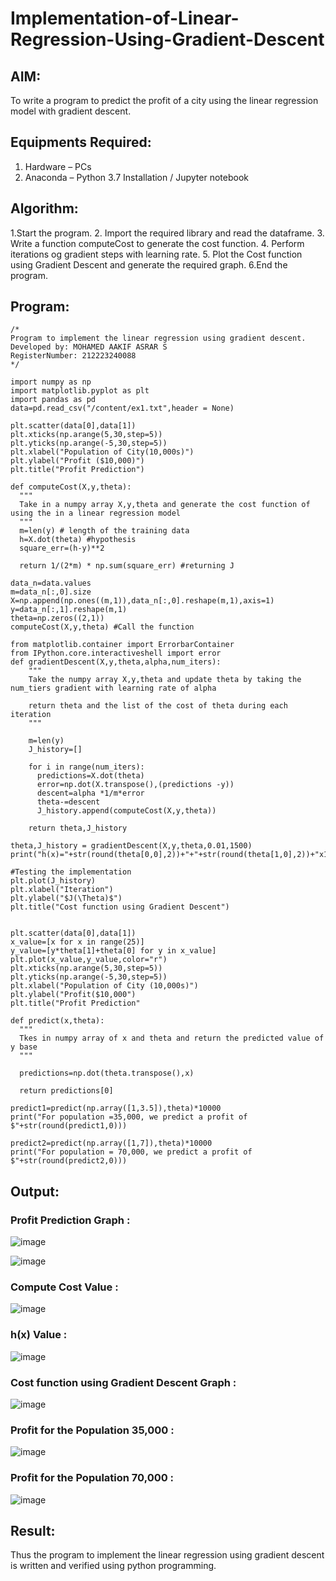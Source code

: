 # Implementation-of-Linear-Regression-Using-Gradient-Descent

## AIM:
To write a program to predict the profit of a city using the linear regression model with gradient descent.

## Equipments Required:
1. Hardware – PCs
2. Anaconda – Python 3.7 Installation / Jupyter notebook

## Algorithm:
1.Start the program.
2. Import the required library and read the dataframe.
3. Write a function computeCost to generate the cost function.
4. Perform iterations og gradient steps with learning rate.
5. Plot the Cost function using Gradient Descent and generate the required graph. 
6.End the program.
## Program:
```
/*
Program to implement the linear regression using gradient descent.
Developed by: MOHAMED AAKIF ASRAR S      
RegisterNumber: 212223240088
*/
```
```
import numpy as np
import matplotlib.pyplot as plt
import pandas as pd
data=pd.read_csv("/content/ex1.txt",header = None)

plt.scatter(data[0],data[1])
plt.xticks(np.arange(5,30,step=5))
plt.yticks(np.arange(-5,30,step=5))
plt.xlabel("Population of City(10,000s)")
plt.ylabel("Profit ($10,000)")
plt.title("Profit Prediction")

def computeCost(X,y,theta):
  """
  Take in a numpy array X,y,theta and generate the cost function of using the in a linear regression model
  """
  m=len(y) # length of the training data
  h=X.dot(theta) #hypothesis
  square_err=(h-y)**2

  return 1/(2*m) * np.sum(square_err) #returning J

data_n=data.values
m=data_n[:,0].size
X=np.append(np.ones((m,1)),data_n[:,0].reshape(m,1),axis=1)
y=data_n[:,1].reshape(m,1)
theta=np.zeros((2,1))
computeCost(X,y,theta) #Call the function

from matplotlib.container import ErrorbarContainer
from IPython.core.interactiveshell import error
def gradientDescent(X,y,theta,alpha,num_iters):
    """
    Take the numpy array X,y,theta and update theta by taking the num_tiers gradient with learning rate of alpha

    return theta and the list of the cost of theta during each iteration
    """

    m=len(y)
    J_history=[]

    for i in range(num_iters):
      predictions=X.dot(theta)
      error=np.dot(X.transpose(),(predictions -y))
      descent=alpha *1/m*error
      theta-=descent
      J_history.append(computeCost(X,y,theta))

    return theta,J_history

theta,J_history = gradientDescent(X,y,theta,0.01,1500)
print("h(x)="+str(round(theta[0,0],2))+"+"+str(round(theta[1,0],2))+"x1")

#Testing the implementation
plt.plot(J_history)
plt.xlabel("Iteration")
plt.ylabel("$J(\Theta)$")
plt.title("Cost function using Gradient Descent")


plt.scatter(data[0],data[1])
x_value=[x for x in range(25)]
y_value=[y*theta[1]+theta[0] for y in x_value]
plt.plot(x_value,y_value,color="r")
plt.xticks(np.arange(5,30,step=5))
plt.yticks(np.arange(-5,30,step=5))
plt.xlabel("Population of City (10,000s)")
plt.ylabel("Profit($10,000")
plt.title("Profit Prediction"

def predict(x,theta):
  """
  Tkes in numpy array of x and theta and return the predicted value of y base
  """

  predictions=np.dot(theta.transpose(),x)

  return predictions[0]

predict1=predict(np.array([1,3.5]),theta)*10000
print("For population =35,000, we predict a profit of $"+str(round(predict1,0)))

predict2=predict(np.array([1,7]),theta)*10000
print("For population = 70,000, we predict a profit of $"+str(round(predict2,0)))
```
## Output:
### Profit Prediction Graph :
![image](https://github.com/harini1006/Implementation-of-Linear-Regression-Using-Gradient-Descent/assets/113497405/d64e3ca6-c94d-49b5-9116-a817b1d6d623)

![image](https://github.com/harini1006/Implementation-of-Linear-Regression-Using-Gradient-Descent/assets/113497405/92625829-e1c6-473f-8f6a-f00d6209bdd6)
### Compute Cost Value :
![image](https://github.com/harini1006/Implementation-of-Linear-Regression-Using-Gradient-Descent/assets/113497405/9e384697-fc9f-4277-92c1-841b285cd101)
### h(x) Value :
![image](https://github.com/harini1006/Implementation-of-Linear-Regression-Using-Gradient-Descent/assets/113497405/d8b272d5-104d-4cdb-942c-b849e8b54300)
### Cost function using Gradient Descent Graph :
![image](https://github.com/harini1006/Implementation-of-Linear-Regression-Using-Gradient-Descent/assets/113497405/c1ac8e0b-f252-4aac-8984-2c9f00da624a)
### Profit for the Population 35,000 :
![image](https://github.com/harini1006/Implementation-of-Linear-Regression-Using-Gradient-Descent/assets/113497405/61aad46d-b2d2-47d7-a7d7-ece05043cf30)
### Profit for the Population 70,000 :
![image](https://github.com/harini1006/Implementation-of-Linear-Regression-Using-Gradient-Descent/assets/113497405/70f9f953-a1da-4225-be06-19b89e9b42fe)



## Result:
Thus the program to implement the linear regression using gradient descent is written and verified using python programming.
